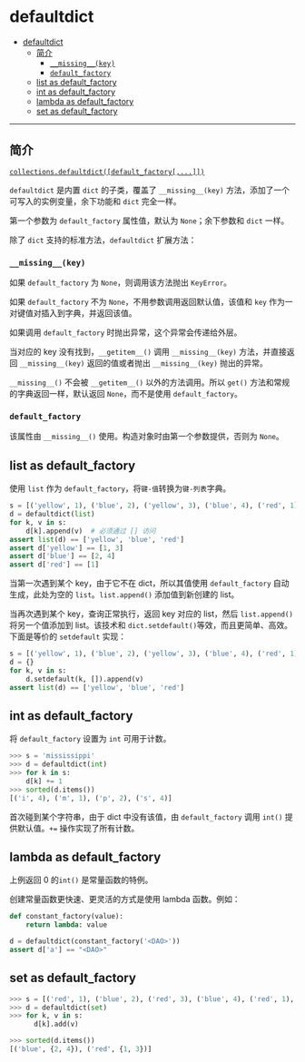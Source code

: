 # defaultdict

- [defaultdict](#defaultdict)
  - [简介](#%e7%ae%80%e4%bb%8b)
    - [`__missing__(key)`](#missingkey)
    - [`default_factory`](#defaultfactory)
  - [list as default_factory](#list-as-defaultfactory)
  - [int as default_factory](#int-as-defaultfactory)
  - [lambda as default_factory](#lambda-as-defaultfactory)
  - [set as default_factory](#set-as-defaultfactory)

***

## 简介

[`collections.defaultdict([default_factory[,...]])`](https://docs.python.org/3/library/collections.html#collections.defaultdict)

`defaultdict` 是内置 `dict` 的子类，覆盖了 `__missing__(key)` 方法，添加了一个可写入的实例变量，余下功能和 `dict` 完全一样。

第一个参数为 `default_factory` 属性值，默认为 `None`；余下参数和 `dict` 一样。

除了 `dict` 支持的标准方法，`defaultdict` 扩展方法：

### `__missing__(key)`

如果 `default_factory` 为 `None`，则调用该方法抛出 `KeyError`。

如果 `default_factory` 不为 `None`，不用参数调用返回默认值，该值和 `key` 作为一对键值对插入到字典，并返回该值。

如果调用 `default_factory` 时抛出异常，这个异常会传递给外层。

当对应的 key 没有找到，`__getitem__()` 调用 `__missing__(key)` 方法，并直接返回 `__missing__(key)` 返回的值或者抛出 `__missing__(key)` 抛出的异常。

`__missing__()` 不会被 `__getitem__()` 以外的方法调用。所以 `get()` 方法和常规的字典返回一样，默认返回 `None`，而不是使用 `default_factory`。

### `default_factory`

该属性由 `__missing__()` 使用。构造对象时由第一个参数提供，否则为 `None`。

## list as default_factory

使用 `list` 作为 `default_factory`，将`键-值`转换为`键-列表`字典。

```py
s = [('yellow', 1), ('blue', 2), ('yellow', 3), ('blue', 4), ('red', 1)]
d = defaultdict(list)
for k, v in s:
    d[k].append(v)  # 必须通过 [] 访问
assert list(d) == ['yellow', 'blue', 'red']
assert d['yellow'] == [1, 3]
assert d['blue'] == [2, 4]
assert d['red'] == [1]
```

当第一次遇到某个 key，由于它不在 dict，所以其值使用 `default_factory` 自动生成，此处为空的 `list`。`list.append()` 添加值到新创建的 list。

当再次遇到某个 key，查询正常执行，返回 key 对应的 list，然后 `list.append()` 将另一个值添加到 list。该技术和 `dict.setdefault()`等效，而且更简单、高效。下面是等价的 `setdefault` 实现：

```py
s = [('yellow', 1), ('blue', 2), ('yellow', 3), ('blue', 4), ('red', 1)]
d = {}
for k, v in s:
    d.setdefault(k, []).append(v)
assert list(d) == ['yellow', 'blue', 'red']
```

## int as default_factory

将 `default_factory` 设置为 `int` 可用于计数。

```py
>>> s = 'mississippi'
>>> d = defaultdict(int)
>>> for k in s:
    d[k] += 1
>>> sorted(d.items())
[('i', 4), ('m', 1), ('p', 2), ('s', 4)]
```

首次碰到某个字符串，由于 dict 中没有该值，由 `default_factory` 调用 `int()` 提供默认值。`+=` 操作实现了所有计数。

## lambda as default_factory

上例返回 0 的`int()` 是常量函数的特例。

创建常量函数更快速、更灵活的方式是使用 lambda 函数。例如：

```py
def constant_factory(value):
    return lambda: value

d = defaultdict(constant_factory('<DAO>'))
assert d['a'] == "<DAO>"
```

## set as default_factory

```py
>>> s = [('red', 1), ('blue', 2), ('red', 3), ('blue', 4), ('red', 1), ('blue', 4)]
>>> d = defaultdict(set)
>>> for k, v in s:
      d[k].add(v)

>>> sorted(d.items())
[('blue', {2, 4}), ('red', {1, 3})]
```
